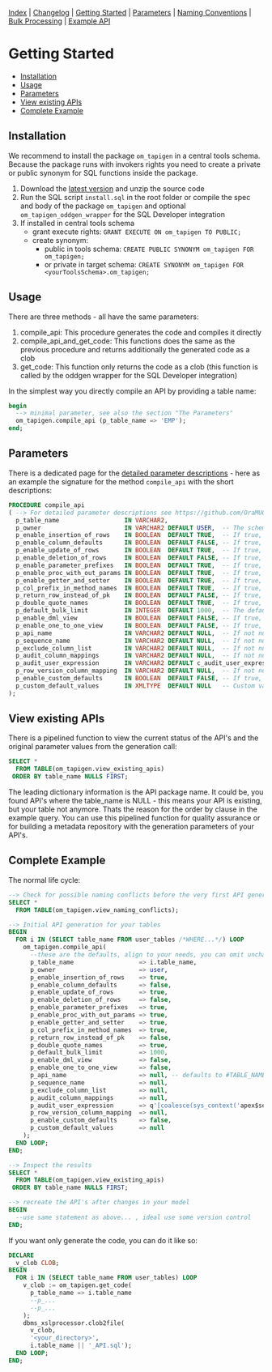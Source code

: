 <!-- nav -->

[Index](README.md)
| [Changelog](changelog.md)
| [Getting Started](getting-started.md)
| [Parameters](parameters.md)
| [Naming Conventions](naming-conventions.md)
| [Bulk Processing](bulk-processing.md)
| [Example API](example-api.md)

<!-- navstop -->

# Getting Started

<!-- toc -->

- [Installation](#installation)
- [Usage](#usage)
- [Parameters](#parameters)
- [View existing APIs](#view-existing-apis)
- [Complete Example](#complete-example)

<!-- tocstop -->

## Installation

We recommend to install the package `om_tapigen` in a central tools schema. Because the package runs with invokers rights you need to create a private or public synonym for SQL functions inside the package.

1. Download the [latest version][latest] and unzip the source code
1. Run the SQL script `install.sql` in the root folder or compile the spec and body of the package `om_tapigen` and optional `om_tapigen_oddgen_wrapper` for the SQL Developer integration
1. If installed in central tools schema
    - grant execute rights: `GRANT EXECUTE ON om_tapigen TO PUBLIC;`
    - create synonym:
        - public in tools schema: `CREATE PUBLIC SYNONYM om_tapigen FOR om_tapigen;`
        - or private in target schema: `CREATE SYNONYM om_tapigen FOR <yourToolsSchema>.om_tapigen;`

[latest]: https://github.com/OraMUC/table-api-generator/releases/latest

## Usage

There are three methods - all have the same parameters:

1. compile_api: This procedure generates the code and compiles it directly
1. compile_api_and_get_code: This functions does the same as the previous procedure and returns additionally the generated code as a clob
1. get_code: This function only returns the code as a clob (this function is called by the oddgen wrapper for the SQL Developer integration)

In the simplest way you directly compile an API by providing a table name:

```sql
begin
  --> minimal parameter, see also the section "The Parameters"
  om_tapigen.compile_api (p_table_name => 'EMP');
end;
```

## Parameters

There is a dedicated page for the [detailed parameter descriptions](parameters.md) - here as an example the signature for the method `compile_api` with the short descriptions:

```sql
PROCEDURE compile_api
( --> For detailed parameter descriptions see https://github.com/OraMUC/table-api-generator/blob/master/docs/parameters.md
  p_table_name                  IN VARCHAR2,
  p_owner                       IN VARCHAR2 DEFAULT USER,  -- The schema, in which the API should be generated.
  p_enable_insertion_of_rows    IN BOOLEAN  DEFAULT TRUE,  -- If true, create methods are generated.
  p_enable_column_defaults      IN BOOLEAN  DEFAULT FALSE, -- If true, the data dictionary defaults of the columns are used for the create methods.
  p_enable_update_of_rows       IN BOOLEAN  DEFAULT TRUE,  -- If true, update methods are generated.
  p_enable_deletion_of_rows     IN BOOLEAN  DEFAULT FALSE, -- If true, delete methods are generated.
  p_enable_parameter_prefixes   IN BOOLEAN  DEFAULT TRUE,  -- If true, the param names of methods will be prefixed with 'p_'.
  p_enable_proc_with_out_params IN BOOLEAN  DEFAULT TRUE,  -- If true, a helper method with out parameters is generated - can be useful for low code frontends like APEX to manage session state.
  p_enable_getter_and_setter    IN BOOLEAN  DEFAULT TRUE,  -- If true, getter and setter methods are created for each column.
  p_col_prefix_in_method_names  IN BOOLEAN  DEFAULT TRUE,  -- If true, a found unique column prefix is kept otherwise omitted in the getter and setter method names.
  p_return_row_instead_of_pk    IN BOOLEAN  DEFAULT FALSE, -- If true, the whole row instead of the pk columns is returned on create methods.
  p_double_quote_names          IN BOOLEAN  DEFAULT TRUE,  -- If true, object names (owner, table, columns) are placed in double quotes.
  p_default_bulk_limit          IN INTEGER  DEFAULT 1000,  -- The default bulk size for the set based methods (create_rows, read_rows, update_rows)
  p_enable_dml_view             IN BOOLEAN  DEFAULT FALSE, -- If true, a view with an instead of trigger is generated, which simply calls the API methods - can be useful for low code frontends like APEX.
  p_enable_one_to_one_view      IN BOOLEAN  DEFAULT FALSE, -- If true, a 1:1 view with read only is generated - useful when you want to separate the tables into an own schema without direct user access.
  p_api_name                    IN VARCHAR2 DEFAULT NULL,  -- If not null, the given name is used for the API - you can use substitution like #TABLE_NAME_4_20# (treated as substr(4,20)).
  p_sequence_name               IN VARCHAR2 DEFAULT NULL,  -- If not null, the given name is used for the create_row methods - same substitutions like with API name possible.
  p_exclude_column_list         IN VARCHAR2 DEFAULT NULL,  -- If not null, the provided comma separated column names are excluded on inserts and updates (virtual columns are implicitly excluded).
  p_audit_column_mappings       IN VARCHAR2 DEFAULT NULL,  -- If not null, the provided comma separated column names are excluded and populated by the API (you don't need a trigger for update_by, update_on...).
  p_audit_user_expression       IN VARCHAR2 DEFAULT c_audit_user_expression, -- You can overwrite here the expression to determine the user which created or updated the row (see also the parameter docs...).
  p_row_version_column_mapping  IN VARCHAR2 DEFAULT NULL,  -- If not null, the provided column name is excluded and populated by the API with the provided SQL expression (you don't need a trigger to provide a row version identifier).
  p_enable_custom_defaults      IN BOOLEAN  DEFAULT FALSE, -- If true, additional methods are created (mainly for testing and dummy data creation, see full parameter descriptions).
  p_custom_default_values       IN XMLTYPE  DEFAULT NULL   -- Custom values in XML format for the previous option, if the generator provided defaults are not ok.
);
```

## View existing APIs

There is a pipelined function to view the current status of the API's and the original parameter values from the generation call:

```sql
SELECT *
  FROM TABLE(om_tapigen.view_existing_apis)
 ORDER BY table_name NULLS FIRST;
```

The leading dictionary information is the API package name. It could be, you found API's where the table_name is NULL - this means your API is existing, but your table not anymore. Thats the reason for the order by clause in the example query. You can use this pipelined function for quality assurance or for building a metadata repository with the generation parameters of your API's.

## Complete Example

The normal life cycle:

```sql
--> Check for possible naming conflicts before the very first API generation
SELECT *
  FROM TABLE(om_tapigen.view_naming_conflicts);

--> Initial API generation for your tables
BEGIN
  FOR i IN (SELECT table_name FROM user_tables /*WHERE...*/) LOOP
    om_tapigen.compile_api(
      --these are the defaults, align to your needs, you can omit unchanged parameters
      p_table_name                  => i.table_name,
      p_owner                       => user,
      p_enable_insertion_of_rows    => true,
      p_enable_column_defaults      => false,
      p_enable_update_of_rows       => true,
      p_enable_deletion_of_rows     => false,
      p_enable_parameter_prefixes   => true,
      p_enable_proc_with_out_params => true,
      p_enable_getter_and_setter    => true,
      p_col_prefix_in_method_names  => true,
      p_return_row_instead_of_pk    => false,
      p_double_quote_names          => true,
      p_default_bulk_limit          => 1000,
      p_enable_dml_view             => false,
      p_enable_one_to_one_view      => false,
      p_api_name                    => null, -- defaults to #TABLE_NAME#_API
      p_sequence_name               => null,
      p_exclude_column_list         => null,
      p_audit_column_mappings       => null,
      p_audit_user_expression       => q'[coalesce(sys_context('apex$session','app_user'), sys_context('userenv','os_user'), sys_context('userenv','session_user'))]'
      p_row_version_column_mapping  => null,
      p_enable_custom_defaults      => false,
      p_custom_default_values       => null
    );
  END LOOP;
END;

--> Inspect the results
SELECT *
  FROM TABLE(om_tapigen.view_existing_apis)
 ORDER BY table_name NULLS FIRST;

--> recreate the API's after changes in your model
BEGIN
  --use same statement as above... , ideal use some version control
END;
```

If you want only generate the code, you can do it like so:

```sql
DECLARE
  v_clob CLOB;
BEGIN
  FOR i IN (SELECT table_name FROM user_tables) LOOP
    v_clob := om_tapigen.get_code(
      p_table_name => i.table_name
      --p_...
      --p_...
    );
    dbms_xslprocessor.clob2file(
      v_clob,
      '<your_directory>',
      i.table_name || '_API.sql');
  END LOOP;
END;
```
